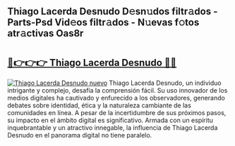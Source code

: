 ## Thiago Lacerda Desnudo D𝚎sn𝚞dos filtr𝚊dos - Parts-Psd Vid𝚎os filtr𝚊dos - N𝚞evas f𝚘tos atr𝚊ctivas Oas8r

# <h2><a href="http://mb0s6ou.tromn.icu/?c=Thiago+Lacerda+Desnudo">🔗👉👉👉 Thiago Lacerda Desnudo 🔗🔗</a></h2>

[![Thiago Lacerda Desnudo nuevo](https://i.imgur.com/pEAQMta.gif)](http://mb0s6ou.tromn.icu/?c=Thiago+Lacerda+Desnudo)
Thiago Lacerda Desnudo, un individuo intrigante y complejo, desafía la comprensión fácil. Su uso innovador de los medios digitales ha cautivado y enfurecido a los observadores, generando debates sobre identidad, ética y la naturaleza cambiante de las comunidades en línea. A pesar de la incertidumbre de sus próximos pasos, su impacto en el ámbito digital es significativo. Armada con un espíritu inquebrantable y un atractivo innegable, la influencia de Thiago Lacerda Desnudo en el panorama digital no tiene paralelo.
